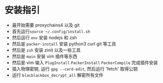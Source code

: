 # 安装指引

- 最开始需要 proxychains4 以及 git
- 首先运行`source ~/.config/install.sh`
- 然后运行 `env` 安装 nodejs 和 zsh
- 然后是 `packer-install` 安装 python3 curl git 等工具
- 然后是 `zsh` 安装 zinit 以及一些工具
- 然后是 `main` 安装 vim 插件等东西
- 然后是 vim 输入 `PlugInstall` `PackerInstall`  `PackerCompile` 完成插件安装
- 插入物理密钥, 运行 `gpg --card-edit`, 然后运行 'fetch' 取得公钥
- 运行 `blacblackbox_decrypt_all` 解密所有文件
